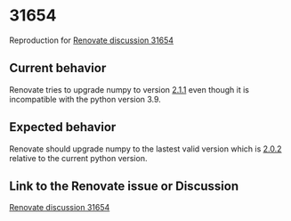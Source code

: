 # 31654

Reproduction for [Renovate discussion 31654](https://github.com/renovatebot/renovate/discussions/31654)

## Current behavior

Renovate tries to upgrade numpy to version [2.1.1](https://pypi.org/project/numpy/2.1.1/) even though it is incompatible with the python version 3.9.

## Expected behavior

Renovate should upgrade numpy to the lastest valid version which is [2.0.2](https://pypi.org/project/numpy/2.0.2/) relative to the current python version.

## Link to the Renovate issue or Discussion

[Renovate discussion 31654](https://github.com/renovatebot/renovate/discussions/31654)